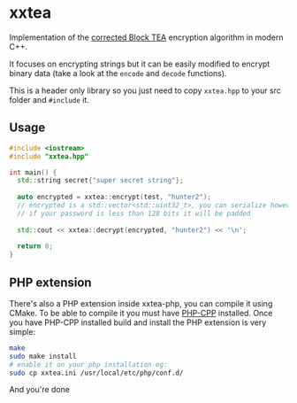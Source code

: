 # xxtea
Implementation of the [corrected Block TEA](https://en.wikipedia.org/wiki/XXTEA) encryption algorithm in modern C++. 

It focuses on encrypting strings but it can be easily modified to encrypt binary data (take a look at the `encode` and `decode` functions).

This is a header only library so you just need to copy `xxtea.hpp` to your src folder and `#include` it.

## Usage

```cpp
#include <iostream>
#include "xxtea.hpp"

int main() {
  std::string secret{"super secret string"};
  
  auto encrypted = xxtea::encrypt(test, "hunter2");
  // encrypted is a std::vector<std::uint32_t>, you can serialize however you want (an example of that is in the xxtea-php.cpp file)
  // if your password is less than 128 bits it will be padded
  
  std::cout << xxtea::decrypt(encrypted, "hunter2") << '\n';
  
  return 0;
}
```

## PHP extension

There's also a PHP extension inside xxtea-php, you can compile it using CMake. To be able to compile it you must have [PHP-CPP](https://github.com/CopernicaMarketingSoftware/PHP-CPP) installed.
Once you have PHP-CPP installed build and install the PHP extension is very simple: 
```bash
make
sudo make install
# enable it on your php installation eg: 
sudo cp xxtea.ini /usr/local/etc/php/conf.d/
```
And you're done

